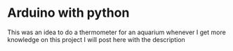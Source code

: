 # Arduino with python 

This was an idea to do a thermometer for an aquarium whenever I get more knowledge on this project I will post here with the description
